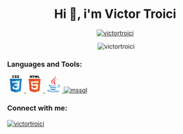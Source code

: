 <h1 align="center">Hi 👋, i'm Victor Troici</h1>




<div align="center">
  <a href="https://github.com/VictorTroici">
  <p><img height="150em" src="https://github-readme-stats.vercel.app/api/top-langs?username=victortroici&show_icons=true&locale=en&layout=compact" alt="victortroici" />   </p>
   <a>&nbsp;<img height="150em" src="https://github-readme-stats.vercel.app/api?username=victortroici&show_icons=true&locale=en" alt="victortroici" /></a>
</div>

<h3 align="left">Languages and Tools:</h3>
<p align="left"> <a href="https://www.w3schools.com/css/" target="_blank" rel="noreferrer"> <img src="https://raw.githubusercontent.com/devicons/devicon/master/icons/css3/css3-original-wordmark.svg" alt="css3" width="40" height="40"/> </a> <a href="https://www.w3.org/html/" target="_blank" rel="noreferrer"> <img src="https://raw.githubusercontent.com/devicons/devicon/master/icons/html5/html5-original-wordmark.svg" alt="html5" width="40" height="40"/> </a> <a href="https://www.java.com" target="_blank" rel="noreferrer"> <img src="https://raw.githubusercontent.com/devicons/devicon/master/icons/java/java-original.svg" alt="java" width="40" height="40"/> </a> <a href="https://www.microsoft.com/en-us/sql-server" target="_blank" rel="noreferrer"> <img src="https://www.svgrepo.com/show/303229/microsoft-sql-server-logo.svg" alt="mssql" width="40" height="40"/> </a> </p>

<h3 align="left">Connect with me:</h3>
<p align="left">
<a href="https://linkedin.com/in/victortroici" target="blank"><img align="center" src="https://raw.githubusercontent.com/rahuldkjain/github-profile-readme-generator/master/src/images/icons/Social/linked-in-alt.svg" alt="victortroici" height="30" width="40" /></a>
</p>
